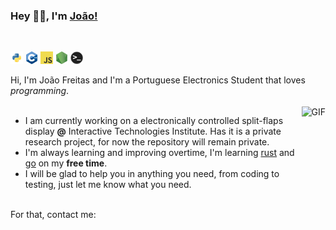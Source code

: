### Hey 👋🏽, I'm [João!](https://joaoofreitas.antonws.com)
</br>


<code><img height="20" src="https://raw.githubusercontent.com/github/explore/80688e429a7d4ef2fca1e82350fe8e3517d3494d/topics/python/python.png"></code>
<code><img height="20" src="https://raw.githubusercontent.com/github/explore/80688e429a7d4ef2fca1e82350fe8e3517d3494d/topics/cpp/cpp.png"></code>
<code><img height="20" src="https://raw.githubusercontent.com/github/explore/80688e429a7d4ef2fca1e82350fe8e3517d3494d/topics/javascript/javascript.png"></code>
<code><img height="20" src="https://raw.githubusercontent.com/github/explore/80688e429a7d4ef2fca1e82350fe8e3517d3494d/topics/nodejs/nodejs.png"></code>
<code><img height="20" src="https://raw.githubusercontent.com/github/explore/80688e429a7d4ef2fca1e82350fe8e3517d3494d/topics/terminal/terminal.png"></code>
</br>


Hi, I'm João Freitas and I'm a Portuguese Electronics Student that loves _programming_.
</br>
</br>
<img align="right" height="185" alt="GIF" src="https://user-images.githubusercontent.com/31630346/89291774-0a338680-d653-11ea-9cbe-8ba7bc405f0a.gif"/>
- I am currently working on a electronically controlled split-flaps display __@__ Interactive Technologies Institute. Has it is a private research project, for now the repository will remain private.
- I'm always learning and improving overtime, I'm learning [rust](https://github.com/rust-lang/rust) and [go](https://github.com/golang/go) on my __free time__.
- I will be glad to help you in anything you need, from coding to testing, just let me know what you need.

</br>
For that, contact me: 
